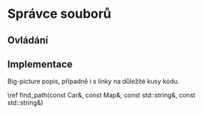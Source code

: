 Správce souborů
=============

## Ovládání

## Implementace

Big-picture popis, případně i s linky na důležité kusy kódu.

\ref find_path(const Car&, const Map&, const std::string&, const std::string&)

